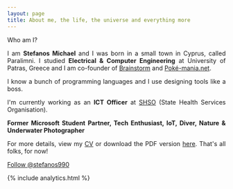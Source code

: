 ```yaml
---
layout: page
title: About me, the life, the universe and everything more
---
```


<div class="message">
  Who am I?
</div>

<div style="text-align: justify;">
<p>I am <strong>Stefanos Michael</strong> and I was born in a small town in Cyprus, called Paralimni. I studied <strong>Electrical & Computer Engineering</strong> at University of Patras, Greece and I am co-founder of <a href="https://www.thebrainstorm.gr" target="_blank">Brainstorm</a> and <a href="https://www.poke-mania.net" target="_blank">Poké-mania.net</a>.</p> 

<p>I know a bunch of programming languages and I use designing tools like a boss.</p>

<p>I'm currently working as an <strong>ICT Officer</strong> at  <a href="https://shso.org.cy/" target="_blank">SHSO</a> (State Health Services Organisation).</p>

<p><strong>Former Microsoft Student Partner, Tech Enthusiast, IoT, Diver, Nature & Underwater Photographer</strong></p>

<p>For more details, view my <a href="/cv">CV</a> or download the PDF version <a href="http://stefanos990.com/cv.pdf" target="_blank" title="Last Updated on 17/04/2021">here</a>. That's all folks, for now!</p>
</div>

<div class="message" >
<a href="https://twitter.com/stefanos990" class="twitter-follow-button" data-size="large" data-show-count="false">Follow @stefanos990</a><script async src="//platform.twitter.com/widgets.js" charset="utf-8"></script>
</div>


{% include analytics.html %}

<!--<iframe id="twitter-widget-0" scrolling="no" frameborder="0" allowtransparency="true" src="https://platform.twitter.com/widgets/follow_button.37e112509e16b7fe5e4cf93632594a08.en.html#_=1420818266168&amp;id=twitter-widget-0&amp;lang=en&amp;screen_name=stefanos990&amp;show_count=false&amp;show_screen_name=false&amp;size=m" class="twitter-follow-button twitter-follow-button" title="Twitter Follow Button" data-twttr-rendered="true" style="width: 60px; height: 20px; vertical-align: middle;"></iframe>-->
